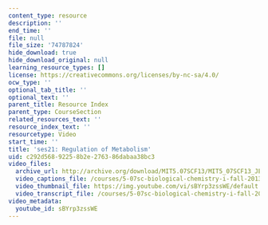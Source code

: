 ```yaml
---
content_type: resource
description: ''
end_time: ''
file: null
file_size: '74787824'
hide_download: true
hide_download_original: null
learning_resource_types: []
license: https://creativecommons.org/licenses/by-nc-sa/4.0/
ocw_type: ''
optional_tab_title: ''
optional_text: ''
parent_title: Resource Index
parent_type: CourseSection
related_resources_text: ''
resource_index_text: ''
resourcetype: Video
start_time: ''
title: 'ses21: Regulation of Metabolism'
uid: c292d568-9225-8b2e-2763-86dabaa38bc3
video_files:
  archive_url: http://archive.org/download/MIT5.07SCF13/MIT5_07SCF13_JE-Ses21_300k.mp4
  video_captions_file: /courses/5-07sc-biological-chemistry-i-fall-2013/ac19ef71f98b581790ccaf5901ad37d7_sBYrp3zssWE.vtt
  video_thumbnail_file: https://img.youtube.com/vi/sBYrp3zssWE/default.jpg
  video_transcript_file: /courses/5-07sc-biological-chemistry-i-fall-2013/879c7ba49b62f944c24f687d962a821a_sBYrp3zssWE.pdf
video_metadata:
  youtube_id: sBYrp3zssWE
---
```

